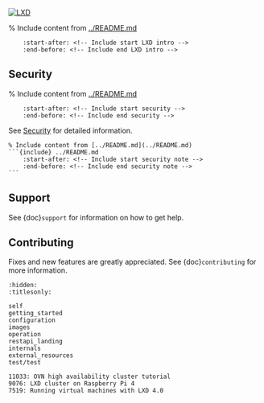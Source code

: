 [![LXD](../.sphinx/_static/download/containers.png)](https://linuxcontainers.org/lxd)

% Include content from [../README.md](../README.md)
```{include} ../README.md
    :start-after: <!-- Include start LXD intro -->
    :end-before: <!-- Include end LXD intro -->
```

## Security

% Include content from [../README.md](../README.md)
```{include} ../README.md
    :start-after: <!-- Include start security -->
    :end-before: <!-- Include end security -->
```
See [Security](security.md) for detailed information.

````{important}
% Include content from [../README.md](../README.md)
```{include} ../README.md
    :start-after: <!-- Include start security note -->
    :end-before: <!-- Include end security note -->
```
````

## Support

See {doc}`support` for information on how to get help.

## Contributing

Fixes and new features are greatly appreciated.
See {doc}`contributing` for more information.

```{toctree}
:hidden:
:titlesonly:

self
getting_started
configuration
images
operation
restapi_landing
internals
external_resources
test/test
```


```{discourse-links}
11033: OVN high availability cluster tutorial
9076: LXD cluster on Raspberry Pi 4
7519: Running virtual machines with LXD 4.0
```
